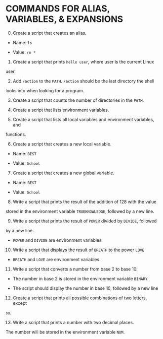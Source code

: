 # COMMANDS FOR ALIAS, VARIABLES, & EXPANSIONS



0. Create a script that creates an alias.



  * Name: `ls`

  * Value: `rm *`



1. Create a script that prints `hello user`, where user is the current Linux

user.



2. Add `/action` to the `PATH`. `/action` should be the last directory the shell

looks into when looking for a program.



3. Create a script that counts the number of directories in the `PATH`.



4. Create a script that lists environment variables.



5. Create a script that lists all local variables and environment variables, and

functions.



6. Create a script that creates a new local variable.



  * Name: `BEST`

  * Value: `School`



7. Create a script that creates a new global variable.



  * Name: `BEST`

  * Value: `School`



8. Write a script that prints the result of the addition of 128 with the value

stored in the environment variable `TRUEKNOWLEDGE`, followed by a new line.



9. Write a script that prints the result of `POWER` divided by `DIVIDE`, followed

by a new line.



  * `POWER` and `DIVIDE` are environment variables



10. Write a script that displays the result of `BREATH` to the power `LOVE`



  * `BREATH` and `LOVE` are environment variables

 

11. Write a script that converts a number from base 2 to base 10.



  * The number in base 2 is stored in the environment variable `BINARY`

  * The script should display the number in base 10, followed by a new line



 

12. Create a script that prints all possible combinations of two letters, except

`oo`.



13. Write a script that prints a number with two decimal places.


The number will be stored in the environment variable `NUM`.


